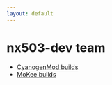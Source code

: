 ```yaml
---
layout: default
---
```


nx503-dev team
==========

- [CyanogenMod builds](cyanogenmod.html)
- [MoKee builds](mokee.html)
